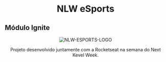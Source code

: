 <div align="center">
    <h1>NLW eSports</h1>
</div>

<h2>Módulo Ignite</h2>

<div align="center">

![NLW-ESPORTS-LOGO](https://github.com/lstaborda/nlw-eSports/blob/master/web/src/assets/logo-nlw-esports.svg)

</div>

<P align="center">
Projeto desenvolvido juntamente com a Rocketseat na semana do Next Kevel Week.
</P>
